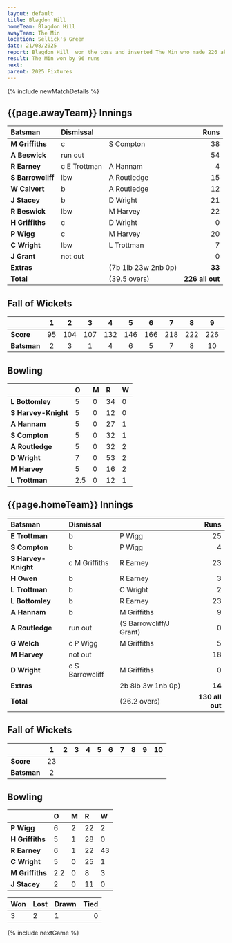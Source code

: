 ```yaml
---
layout: default
title: Blagdon Hill
homeTeam: Blagdon Hill
awayTeam: The Min
location: Sellick's Green  
date: 21/08/2025
report: Blagdon Hill  won the toss and inserted The Min who made 226 akk out in 39.5 overs (40 over). Blagdon Hill replied with 130 all out in 26.2 overs.
result: The Min won by 96 runs
next: 
parent: 2025 Fixtures
---
```


{% include newMatchDetails %}

## {{page.awayTeam}} Innings

| Batsman | Dismissal | | Runs |
|:---|:---|---|---:|
| **M Griffiths** | c | S Compton | 38 |
| **A Beswick** | run out |  | 54 |
| **R Earney** | c E Trottman | A Hannam | 4 |
| **S Barrowcliff** | lbw | A Routledge | 15 |
| **W Calvert** | b | A Routledge | 12 |
| **J Stacey** | b | D Wright | 21 |
| **R Beswick** | lbw | M Harvey | 22 |
| **H Griffiths** | c | D Wright | 0 |
| **P Wigg** | c | M Harvey | 20 |
| **C Wright** | lbw | L Trottman | 7 |
| **J Grant** | not out |  | 0 |
| **Extras** | | (7b 1lb 23w 2nb 0p) | **33** |
| **Total** | | (39.5 overs) | **226 all out** |

## Fall of Wickets

| | 1 | 2 | 3 | 4 | 5 | 6 | 7 | 8 | 9 | 10 |
|---|:---:|:---:|:---:|:---:|:---:|:---:|:---:|:---:|:---:|:---:|
| **Score** | 95 | 104 | 107 | 132 | 146 | 166 | 218 | 222 | 226 | 226 |
| **Batsman** | 2 | 3 | 1 | 4 | 6 | 5 | 7 | 8 | 10 | 9 |

## Bowling

| | O | M | R | W |
|---|:---|:---|:---|:---|
| **L Bottomley** | 5 | 0 | 34 | 0 |
| **S Harvey-Knight** | 5 | 0 | 12 | 0 |
| **A Hannam** | 5 | 0 | 27 | 1 |
| **S Compton** | 5 | 0 | 32 | 1 |
| **A Routledge** | 5 | 0 | 32 | 2 |
| **D Wright** | 7 | 0 | 53 | 2 |
| **M Harvey** | 5 | 0 | 16 | 2 |
| **L Trottman** | 2.5 | 0 | 12 | 1 |


## {{page.homeTeam}} Innings

| Batsman | Dismissal | | Runs |
|:---|:---|---|---:|
| **E Trottman** | b | P Wigg | 25 |
| **S Compton** | b | P Wigg | 4 |
| **S Harvey-Knight** | c M Griffiths | R Earney | 23 |
| **H Owen** | b | R Earney | 3 |
| **L Trottman** | b | C Wright | 2 |
| **L Bottomley** | b | R Earney | 23 |
| **A Hannam** | b | M Griffiths | 9 |
| **A Routledge** | run out | (S Barrowcliff/J Grant) | 0 |
| **G Welch** | c P Wigg | M Griffiths | 5 |
| **M Harvey** | not out |  | 18 |
| **D Wright** | c S Barrowcliff | M Griffiths | 0 |
| **Extras** | | 2b 8lb 3w 1nb 0p) | **14** |
| **Total** | | (26.2 overs) | **130 all out** |

## Fall of Wickets

| | 1 | 2 | 3 | 4 | 5 | 6 | 7 | 8 | 9 | 10 |
|---|:---:|:---:|:---:|:---:|:---:|:---:|:---:|:---:|:---:|:---:|
| **Score** | 23 |  |  |  |  |  |  |  |  |  |
| **Batsman** | 2 |  |  |  |  |  |  |  |  |  | 

## Bowling

| | O | M | R | W |
|---|:---|:---|:---|:---|
| **P Wigg** | 6 | 2 | 22 | 2 |
| **H Griffiths** | 5 | 1 | 28 | 0 |
| **R Earney** | 6 | 1 | 22 | 43|
| **C Wright** | 5 | 0 | 25 | 1 |
| **M Griffiths** | 2.2 | 0 | 8 | 3 |
| **J Stacey** | 2 | 0 | 11 | 0 |

| Won | Lost | Drawn | Tied |
|:---|:---|:---|---:|
| 3 | 2 | 1 | 0 |

{% include nextGame %}